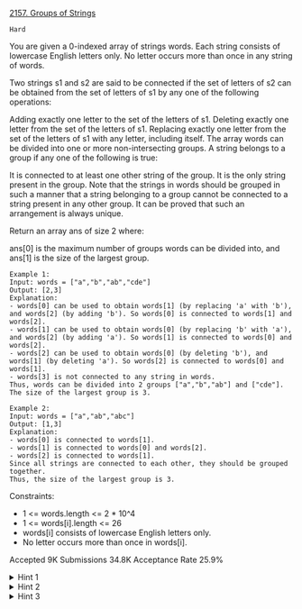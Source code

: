 [2157. Groups of Strings](https://leetcode.com/problems/groups-of-strings/)

`Hard`

You are given a 0-indexed array of strings words. Each string consists of lowercase English letters only. No letter occurs more than once in any string of words.

Two strings s1 and s2 are said to be connected if the set of letters of s2 can be obtained from the set of letters of s1 by any one of the following operations:

Adding exactly one letter to the set of the letters of s1.
Deleting exactly one letter from the set of the letters of s1.
Replacing exactly one letter from the set of the letters of s1 with any letter, including itself.
The array words can be divided into one or more non-intersecting groups. A string belongs to a group if any one of the following is true:

It is connected to at least one other string of the group.
It is the only string present in the group.
Note that the strings in words should be grouped in such a manner that a string belonging to a group cannot be connected to a string present in any other group. It can be proved that such an arrangement is always unique.

Return an array ans of size 2 where:

ans[0] is the maximum number of groups words can be divided into, and
ans[1] is the size of the largest group.
 
```
Example 1:
Input: words = ["a","b","ab","cde"]
Output: [2,3]
Explanation:
- words[0] can be used to obtain words[1] (by replacing 'a' with 'b'), and words[2] (by adding 'b'). So words[0] is connected to words[1] and words[2].
- words[1] can be used to obtain words[0] (by replacing 'b' with 'a'), and words[2] (by adding 'a'). So words[1] is connected to words[0] and words[2].
- words[2] can be used to obtain words[0] (by deleting 'b'), and words[1] (by deleting 'a'). So words[2] is connected to words[0] and words[1].
- words[3] is not connected to any string in words.
Thus, words can be divided into 2 groups ["a","b","ab"] and ["cde"]. The size of the largest group is 3.  

Example 2:
Input: words = ["a","ab","abc"]
Output: [1,3]
Explanation:
- words[0] is connected to words[1].
- words[1] is connected to words[0] and words[2].
- words[2] is connected to words[1].
Since all strings are connected to each other, they should be grouped together.
Thus, the size of the largest group is 3.
``` 

Constraints:

- 1 <= words.length <= 2 * 10^4
- 1 <= words[i].length <= 26
- words[i] consists of lowercase English letters only.
- No letter occurs more than once in words[i].


Accepted
9K
Submissions
34.8K
Acceptance Rate
25.9%

<details>
<summary>Hint 1</summary>

Can we build a graph from words, where there exists an edge between nodes i and j if words[i] and words[j] are connected?

</details>
<details>
<summary>Hint 2</summary>

The problem now boils down to finding the total number of components and the size of the largest component in the graph.

</details>
<details>
<summary>Hint 3</summary>

How can we use bit masking to reduce the search space while adding edges to node i?

</details>
